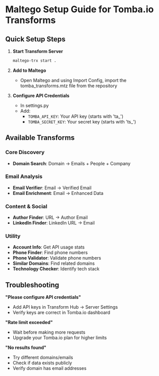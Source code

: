# Maltego Setup Guide for Tomba.io Transforms

## Quick Setup Steps

1. **Start Transform Server**

   ```bash
   maltego-trx start .
   ```

2. **Add to Maltego**

   - Open Maltego and using Import Config, import the tomba_transforms.mtz file from the repository

3. **Configure API Credentials**
   - In settings.py
   - Add:
     - `TOMBA_API_KEY`: Your API key (starts with 'ta\_')
     - `TOMBA_SECRET_KEY`: Your secret key (starts with 'ts\_')

## Available Transforms

### Core Discovery

- **Domain Search**: Domain → Emails + People + Company

### Email Analysis

- **Email Verifier**: Email → Verified Email
- **Email Enrichment**: Email → Enhanced Data

### Content & Social

- **Author Finder**: URL → Author Email
- **LinkedIn Finder**: LinkedIn URL → Email

### Utility

- **Account Info**: Get API usage stats
- **Phone Finder**: Find phone numbers
- **Phone Validator**: Validate phone numbers
- **Similar Domains**: Find related domains
- **Technology Checker**: Identify tech stack

## Troubleshooting

**"Please configure API credentials"**

- Add API keys in Transform Hub → Server Settings
- Verify keys are correct in Tomba.io dashboard

**"Rate limit exceeded"**

- Wait before making more requests
- Upgrade your Tomba.io plan for higher limits

**"No results found"**

- Try different domains/emails
- Check if data exists publicly
- Verify domain has email addresses
